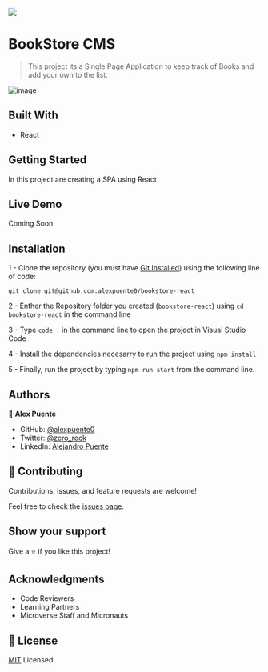 ![](https://img.shields.io/badge/Microverse-blueviolet)

# BookStore CMS

> This project its a Single Page Application to keep track of Books and add your own to the list.

![image](https://user-images.githubusercontent.com/99830261/200405288-85cca52a-06a7-4ba4-873b-8945b7b6b6e7.png)


## Built With

- React

## Getting Started

In this project are creating a SPA using React

## Live Demo

Coming Soon

## Installation

1 - Clone the repository
(you must have [Git Installed](https://github.com/git-guides/install-git)) using the following line of code:

`git clone git@github.com:alexpuente0/bookstore-react`

2 - Enther the Repository folder you created (`bookstore-react`) using `cd bookstore-react` in the command line

3 - Type `code .` in the command line to open the project in Visual Studio Code

4 - Install the dependencies necesarry to run the project using `npm install`

5 - Finally, run the project by typing `npm run start` from the command line.

## Authors

👤 **Alex Puente**

- GitHub: [@alexpuente0](https://github.com/alexpuente0)
- Twitter: [@zero_rock](https://twitter.com/zero_rock)
- LinkedIn: [Alejandro Puente](https://www.linkedin.com/in/alejandro-puente-farías-154a7629/)

## 🤝 Contributing

Contributions, issues, and feature requests are welcome!

Feel free to check the [issues page](https://github.com/alexpuente0/bookstore-react/issues).

## Show your support

Give a ⭐️ if you like this project!

## Acknowledgments

- Code Reviewers
- Learning Partners
- Microverse Staff and Micronauts

## 📝 License

[MIT](./LICENSE) Licensed
